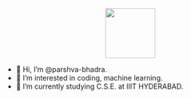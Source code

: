 <div id="header" align="center">
  <img src="https://media.giphy.com/media/gjrYDwbjnK8x36xZIO/giphy.gif" width="100"/>
</div>

- 👋 Hi, I’m @parshva-bhadra.
- 👀 I’m interested in coding, machine learning.
- 🌱 I’m currently studying C.S.E. at IIIT HYDERABAD.
